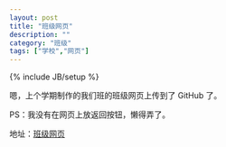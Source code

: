 ```yaml
---
layout: post
title: "班级网页"
description: ""
category: "班级"
tags: ["学校","网页"]
---
```

{% include JB/setup %}

嗯，上个学期制作的我们班的班级网页上传到了 GitHub 了。

PS：我没有在网页上放返回按钮，懒得弄了。

地址：[班级网页](/Class/index.htm)
